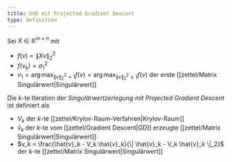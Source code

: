 ```yaml
---
title: SVD mit Projected Gradient Descent
type: definition
---
```


Sei $X \in \mathbb{R}^{m \times n}$ mit
- $f(v) = \| Xv \|_2^2$
- $f(v_k) = \sigma_1^2$
- $v_1 = \arg\max_{\| v \|_2^2 = 1} f(v) = \arg\max_{\| v \|_2^2 \le 1} f(v)$ der erste [[zettel/Matrix Singulärwert|Singulärwert]]

Die $k$-te Iteration der *Singulärwertzerlegung mit Projected Gradient Descent* ist definiert als
- $V_k$ der $k$-te [[zettel/Krylov-Raum-Verfahren|Krylov-Raum]]
- $\hat{v}_k$ der $k$-te vom [[zettel/Gradient Descent|GD]] erzeugte [[zettel/Matrix Singulärwert|Singulärwert]]
- $v_k = \frac{\hat{v}_k - V_k \hat{v}_k}{\| \hat{v}_k - V_k \hat{v}_k \|_2}$ der $k$-te [[zettel/Matrix Singulärwert|Singulärwert]]